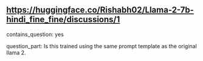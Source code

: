 ## https://huggingface.co/Rishabh02/Llama-2-7b-hindi_fine_fine/discussions/1

contains_question: yes

question_part: Is this trained using the same prompt template as the original llama 2.